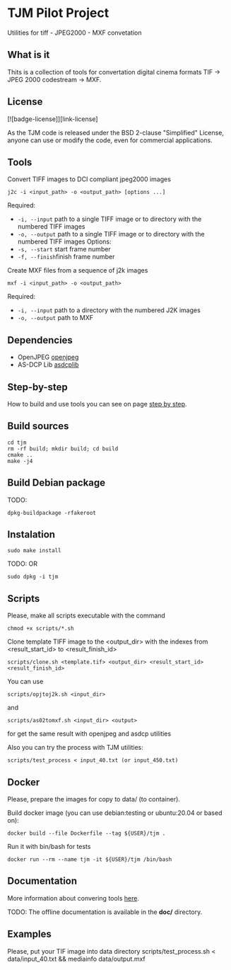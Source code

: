 
# TJM Pilot Project

Utilities for tiff - JPEG2000 - MXF convetation

## What is it

Thits is a collection of tools for convertation digital cinema formats TIF -> JPEG 2000 codestream -> MXF.

## License

[![badge-license]][link-license]

As the TJM code is released under the BSD 2-clause "Simplified" License, anyone can use or modify the code, even for commercial applications.

## Tools

Convert TIFF images to DCI compliant jpeg2000 images

```
j2c -i <input_path> -o <output_path> [options ...]
```

Required:
* `-i, --input` path to a single TIFF image or to directory with the numbered TIFF images
* `-o, --output` path to a single TIFF image or to directory with the numbered TIFF images
Options:
* `-s, --start` start frame number
* `-f, --finish`finish frame number

Create MXF files from a sequence of j2k images

```
mxf -i <input_path> -o <output_path>
```

Required:
* `-i, --input` path to a directory with the numbered J2K images
* `-o, --output` path to MXF

## Dependencies

* OpenJPEG [openjpeg](https://github.com/uclouvain/openjpeg)
* AS-DCP Lib [asdcplib](https://github.com/cinecert/asdcplib)

## Step-by-step

How to build and use tools you can see on page [step by step](https://github.com/kat-spb/tjm/wiki/Step-by-step).

## Build sources

```
cd tjm
rm -rf build; mkdir build; cd build
cmake ..
make -j4
```

## Build Debian package

TODO:

```
dpkg-buildpackage -rfakeroot
```

## Instalation

```
sudo make install
```
TODO: OR
```
sudo dpkg -i tjm
```

## Scripts

Please, make all scripts executable with the command 
```
chmod +x scripts/*.sh
```
Clone template TIFF image to the <output_dir> with the indexes from <result_start_id> to <result_finish_id>
```
scripts/clone.sh <template.tif> <output_dir> <result_start_id> <result_finish_id>
```
You can use 
```
scripts/opjtoj2k.sh <input_dir>
```
and
```
scripts/as02tomxf.sh <input_dir> <output>
``` 
for get the same result with openjpeg and asdcp utilities 

Also you can try the process with TJM utilities:

```
scripts/test_process < input_40.txt (or input_450.txt)
```

## Docker

Please, prepare the images for copy to data/ (to container).

Build docker image (you can use debian:testing or ubuntu:20.04 or based on):

```
docker build --file Dockerfile --tag ${USER}/tjm .

```
Run it with bin/bash for tests
```
docker run --rm --name tjm -it ${USER}/tjm /bin/bash
```

## Documentation

More information about convering tools [here](https://github.com/kat-spb/tjm/wiki).

TODO: The offline documentation is available in the **doc/** directory.

## Examples

Please, put your TIF image into data directory 
scripts/test_process.sh < data/input_40.txt && mediainfo data/output.mxf

